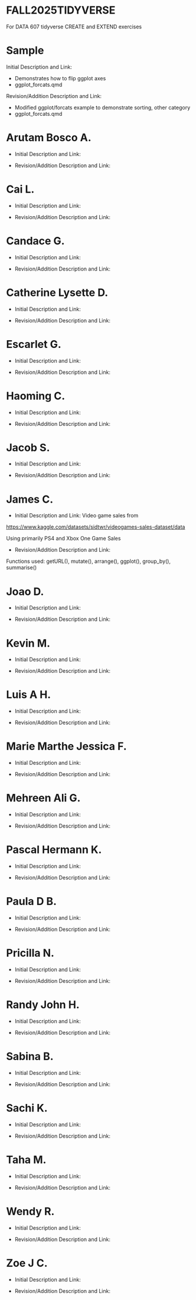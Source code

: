 # FALL2025TIDYVERSE
For DATA 607 tidyverse CREATE and EXTEND exercises

# Sample
Initial Description and Link: 
* Demonstrates how to flip ggplot axes
* ggplot_forcats.qmd

Revision/Addition Description and Link: 
* Modified ggplot/forcats example to demonstrate sorting, other category
* ggplot_forcats.qmd

# Arutam Bosco A.

* Initial Description and Link:

* Revision/Addition Description and Link:

# Cai L.

* Initial Description and Link:

* Revision/Addition Description and Link:

# Candace G.

* Initial Description and Link:

* Revision/Addition Description and Link:

# Catherine Lysette D.

* Initial Description and Link:

* Revision/Addition Description and Link:

# Escarlet G.

* Initial Description and Link:

* Revision/Addition Description and Link:

# Haoming C.

* Initial Description and Link:

* Revision/Addition Description and Link:

# Jacob S.

* Initial Description and Link:

* Revision/Addition Description and Link:

# James C.

* Initial Description and Link:
Video game sales from 

https://www.kaggle.com/datasets/sidtwr/videogames-sales-dataset/data

Using primarily PS4 and Xbox One Game Sales

* Revision/Addition Description and Link:

Functions used: getURL(), mutate(), arrange(), ggplot(), group_by(), summarise()

# Joao D.

* Initial Description and Link:

* Revision/Addition Description and Link:

# Kevin M.

* Initial Description and Link:

* Revision/Addition Description and Link:

# Luis A H.

* Initial Description and Link:

* Revision/Addition Description and Link:

# Marie Marthe Jessica F.

* Initial Description and Link:

* Revision/Addition Description and Link:

# Mehreen Ali G.

* Initial Description and Link:

* Revision/Addition Description and Link:

# Pascal Hermann K.

* Initial Description and Link:

* Revision/Addition Description and Link:

# Paula D B.

* Initial Description and Link:

* Revision/Addition Description and Link:

# Pricilla N.

* Initial Description and Link:

* Revision/Addition Description and Link:

# Randy John H.

* Initial Description and Link:

* Revision/Addition Description and Link:

# Sabina B.

* Initial Description and Link:

* Revision/Addition Description and Link:

# Sachi K.

* Initial Description and Link:

* Revision/Addition Description and Link:

# Taha M.

* Initial Description and Link:

* Revision/Addition Description and Link:

# Wendy R.

* Initial Description and Link:

* Revision/Addition Description and Link:

# Zoe J C.

* Initial Description and Link:

* Revision/Addition Description and Link:


